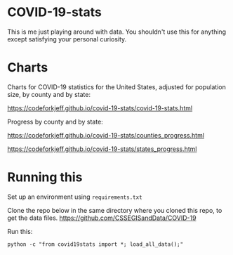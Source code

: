 
# COVID-19-stats

This is me just playing around with data. You shouldn't use this for anything except satisfying your personal curiosity.

# Charts

Charts for COVID-19 statistics for the United States, adjusted for population size, by county and by state:

https://codeforkjeff.github.io/covid-19-stats/covid-19-stats.html

Progress by county and by state:

https://codeforkjeff.github.io/covid-19-stats/counties_progress.html

https://codeforkjeff.github.io/covid-19-stats/states_progress.html

# Running this

Set up an environment using `requirements.txt`

Clone the repo below in the same directory where you cloned this repo, to get the data files.
https://github.com/CSSEGISandData/COVID-19

Run this:

```
python -c "from covid19stats import *; load_all_data();"
```
